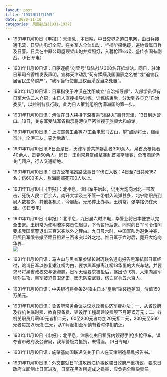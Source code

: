 ```yaml
---
layout: post
title: "1931年11月10日"
date: 2020-11-10
categories: 局部抗战(1931-1937)
---
```


<meta name="referrer" content="no-referrer" />

- 1931年11月10日《申报》：天津息，本日晚，中日交界之道口电网，由日兵接通电流，日界内电灯全灭。在乡军人全体出动，华捕华探绝迹，遍地皆属日兵及日警。日兵在中原公司屋顶架山炮并探照灯，入暮枪声四起，盛传夜间有剧战。（9日专电） 

- 1931年11月10日讯：日驱逐舰“刈萱号”载陆战队300名开抵塘沽。同日，驻津日军司令香椎发表声明，宣称天津动乱“苟有蹂躏我国国家之名誉”或“迫害我居留民生命财产”，“我军当行使自卫权而采妥当之处置”。 

- 1931年11月10日讯：日军指使于冲汉在沈阳成立“自治指导部”，入部学员须有日军大佐二人介绍，由日人直接指导训练，训练结束后，分发到各县充“自治委员”，以控制各县行政。此为日人策划组织伪满洲国的第一步。 

- 1931年11月10日讯：溥仪在日人挟持下深夜乘“淡路丸”离开天津，13日到达营口。18日，关东军受陆军省指示将溥仪严密监视于旅顺大和旅馆。 

- 1931年11月10日讯：上海邮务工会等77工会电慰马占山，望“鼓励将士，继续奋斗，全沪工友，誓为后盾”。 

- 1931年11月10日讯:8日至是日，天津军警共捕暴乱者300余人，枭首及枪毙者40余人，击毙60余人。同日，王树常悬赏缉拿暴乱首领李际春，全市商民仍关门闭户，行人交通断绝。 

- 1931年11月10日讯：日方公布洮昂路战事日军伤亡人数：4日至7日共死167名；伤600多人，张海鹏部死700人以上。 

- 1931年11月10日《申报》：北平息，津日军午后起，仍用大炮向河北一带攻击，死伤人民二百余人。南开大学及三不管一带射入流弹甚多，北宁路职员到局人数甚少，其他各机关，今晨起，无形停止办事。王树常，张学铭仍在天津。（9日专电） 

- 1931年11月10日《申报》：北平息，九日晨六时津电，华警业将日本便衣队完全击退。王树常为使明瞭冲突责任起见，下令暂行后退。同时向日军司令诘问要求我国军警退出三百米突以外之理由。九日晨六时，中国军队为避免冲突，已照日军限令撤至距日租界三百米突以外之地。惟日军于六时后，竟开大炮向华界... <br/><img src="https://wx4.sinaimg.cn/large/aca367d8ly1gkk1fjvdszj20c809z3yk.jpg" />

- 1931年11月10日讯：马占山与黑省军参谋长谢珂联名通电报告黑军抗御日军经过，略谓日军以修复嫩江桥为由，要求黑军撤离江桥18华里的大兴车站，并要求马将黑省政权交与张海鹏。日军无理要求被拒后，遂出动飞机、大炮向黑军猛烈进攻，黑军被迫自卫还击，因无防空武器，伤亡官兵五六百人。 

- 1931年11月10日讯：中央银行将金条24箱由日本“皇后”轮装运美国，价值150万美元。 

- 1931年11月10日讯：鲁省府常务会议决议以政费协济军费办法：一、从省政府及各机关临时费、教育预备费、建设厅工程局建设费项下月筹15万元；二、各机关职员月薪60元者扣二元，60至200元者每加20元扣二元，200元至560元者每加20元扣三元，从11月起扣至军饷有着时停扣酌还。 

- 1931年11月10日《申报》：北平息，津暴徒由日租界内领得手|枪步枪甲车，谋夺省市政府及公安局，我军警极力抵抗，未得逞。（9日专电） 

- 1931年11月10日讯：施肇基向国联递交关于日人在天津制造暴乱报告书。 

- 1931年11月10日讯：外交部就日军进攻嫩江桥事致牒日政府严重抗议，要求日政府立即制止日军进攻，日军在黑省所造成之损害，应负完全赔偿责任。 

